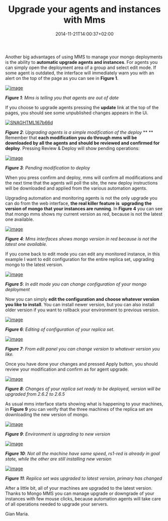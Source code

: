 ﻿---
title: "Upgrade your agents and instances with Mms"
description: ""
date: 2014-11-21T14:00:37+02:00
draft: false
tags: [mms,Mongo]
categories: [NoSql]
---
Another big advantages of using MMS to manage your mongo deployments is the ability to  **automatic upgrade agents and instances**. For agents you can simply open the deployment area of a group and select edit mode. If some agent is outdated, the interface will immediately warn you with an alert on the top of the page as you can see in  **Figure 1**.

[![image](http://www.codewrecks.com/blog/wp-content/uploads/2014/11/image_thumb8.png "image")](http://www.codewrecks.com/blog/wp-content/uploads/2014/11/image8.png)

 ***Figure 1***: *Mms is telling you that agents are out of date*

If you choose to upgrade agents pressing the  **update** link at the top of the pages, you should see some unpublished changes appears in the Ui.

[![SNAGHTML167b66d](http://www.codewrecks.com/blog/wp-content/uploads/2014/11/SNAGHTML167b66d_thumb.png "SNAGHTML167b66d")](http://www.codewrecks.com/blog/wp-content/uploads/2014/11/SNAGHTML167b66d.png)

 ***Figure 2***: *Upgrading agents is a simple modification of the deploy* ** ** Remember that  **each modification you do through mms will be downloaded by all the agents and should be reviewed and confirmed for deploy**. Pressing Review & Deploy will show pending operations:

[![image](http://www.codewrecks.com/blog/wp-content/uploads/2014/11/image_thumb9.png "image")](http://www.codewrecks.com/blog/wp-content/uploads/2014/11/image9.png)

 ***Figure 3***: *Pending modification to deploy*

When you press confirm and deploy, mms will confirm all modifications and the next time that the agents will poll the site, the new deploy instructions will be downloaded and applied from the various automation agents.

Upgrading automation and monitoring agents is not the only upgrade you can do from the web interface,  **the real killer feature is  upgrading the version of mongo that your instances are running**. In  **Figure 4** you can see that mongo mms shows my current version as red, because is not the latest one available.

[![image](http://www.codewrecks.com/blog/wp-content/uploads/2014/11/image_thumb10.png "image")](http://www.codewrecks.com/blog/wp-content/uploads/2014/11/image10.png)

 ***Figure 4***: *Mms interfaces shows mongo version in red because is not the latest one available.*

If you come back to edit mode you can edit any monitored instance, in this example I want to edit configuration for the entire replica set, upgrading mongo to the latest version.

[![image](http://www.codewrecks.com/blog/wp-content/uploads/2014/11/image_thumb11.png "image")](http://www.codewrecks.com/blog/wp-content/uploads/2014/11/image11.png)

 ***Figure 5***: *In edit mode you can change configuration of your mongo deployment*

Now you can simply  **edit the configuration and choose whatever version you like to install**. You can install newer version, but you can also install older version if you want to rollback your environment to previous version.

[![image](http://www.codewrecks.com/blog/wp-content/uploads/2014/11/image_thumb12.png "image")](http://www.codewrecks.com/blog/wp-content/uploads/2014/11/image12.png)

 ***Figure 6***: *Editing of configuration of your replica set.*

[![image](http://www.codewrecks.com/blog/wp-content/uploads/2014/11/image_thumb13.png "image")](http://www.codewrecks.com/blog/wp-content/uploads/2014/11/image13.png)

 ***Figure 7***: *From edit panel you can change version to whatever version you like.*

Once you have done your changes and pressed Apply button, you should review your modification and confirm as for agent upgrade.

[![image](http://www.codewrecks.com/blog/wp-content/uploads/2014/11/image_thumb14.png "image")](http://www.codewrecks.com/blog/wp-content/uploads/2014/11/image14.png)

 ***Figure 8***: *Changes of your replica set ready to be deployed, version will be upgraded from 2.6.2 to 2.6.5*

As usual mms interface starts showing what is happening to your machines, in  **Figure 9** you can verify that the three machines of the replica set are downloading the new version of mongo.

[![image](http://www.codewrecks.com/blog/wp-content/uploads/2014/11/image_thumb15.png "image")](http://www.codewrecks.com/blog/wp-content/uploads/2014/11/image15.png)

 ***Figure 9***: *Environment is upgrading to new version*

[![image](http://www.codewrecks.com/blog/wp-content/uploads/2014/11/image_thumb16.png "image")](http://www.codewrecks.com/blog/wp-content/uploads/2014/11/image16.png)

 ***Figure 10***: *Not all the machine have same speed, rs1-red is already in goal state, while the other are still installing new version*

[![image](http://www.codewrecks.com/blog/wp-content/uploads/2014/11/image_thumb17.png "image")](http://www.codewrecks.com/blog/wp-content/uploads/2014/11/image17.png)

 ***Figure 11***: *Replica set was upgraded to latest version, primary has changed*

After a little bit, all of your machines are upgraded to the latest version. Thanks to Mongo MMS you can manage upgrade or downgrade of your instances with few mouse clicks, because automation agents will take care of all operations needed to upgrade your servers.

Gian Maria.
